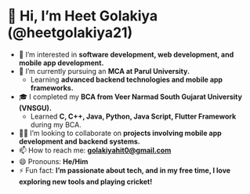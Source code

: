 # 👋 Hi, I’m Heet Golakiya (@heetgolakiya21)

- 👀 I’m interested in **software development, web development, and  mobile app development.**
- 🌱 I’m currently pursuing an **MCA at Parul University.**
  - Learning **advanced backend technologies and mobile app frameworks.**
- 🎓 I completed my **BCA from Veer Narmad South Gujarat University (VNSGU).**  
  - Learned **C, C++, Java, Python, Java Script, Flutter Framework** during my BCA.
- 💞️💞️ I’m looking to collaborate on **projects involving mobile app development and backend systems.**
- 📫 How to reach me: **[golakiyahit0@gmail.com](mailto:golakiyahit0@gmail.com)**
- 😄 Pronouns: **He/Him**
- ⚡ Fun fact: **I’m passionate about tech, and in my free time, I love exploring new tools and playing cricket!**

<!---
heetgolakiya21/heetgolakiya21 is a ✨ special ✨ repository because its `README.md` (this file) appears on your GitHub profile.
You can click the Preview link to take a look at your changes.
--->
